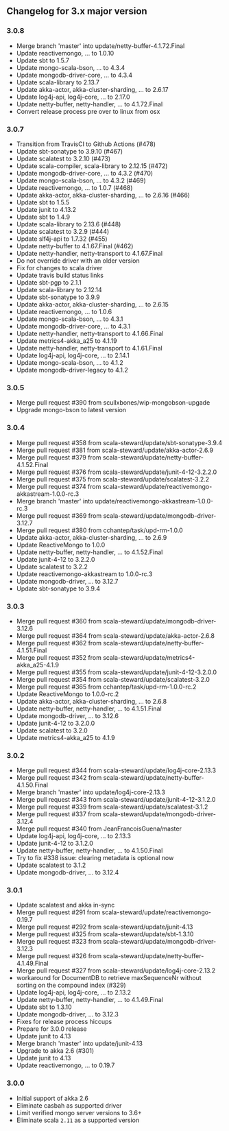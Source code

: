 ## Changelog for 3.x major version

### 3.0.8
* Merge branch 'master' into update/netty-buffer-4.1.72.Final
* Update reactivemongo, ... to 1.0.10
* Update sbt to 1.5.7
* Update mongo-scala-bson, ... to 4.3.4
* Update mongodb-driver-core, ... to 4.3.4
* Update scala-library to 2.13.7
* Update akka-actor, akka-cluster-sharding, ... to 2.6.17
* Update log4j-api, log4j-core, ... to 2.17.0
* Update netty-buffer, netty-handler, ... to 4.1.72.Final
* Convert release process pre over to linux from osx

### 3.0.7
* Transition from TravisCI to Github Actions (#478)
* Update sbt-sonatype to 3.9.10 (#467)
* Update scalatest to 3.2.10 (#473)
* Update scala-compiler, scala-library to 2.12.15 (#472)
* Update mongodb-driver-core, ... to 4.3.2 (#470)
* Update mongo-scala-bson, ... to 4.3.2 (#469)
* Update reactivemongo, ... to 1.0.7 (#468)
* Update akka-actor, akka-cluster-sharding, ... to 2.6.16 (#466)
* Update sbt to 1.5.5
* Update junit to 4.13.2
* Update sbt to 1.4.9
* Update scala-library to 2.13.6 (#448)
* Update scalatest to 3.2.9 (#444)
* Update slf4j-api to 1.7.32 (#455)
* Update netty-buffer to 4.1.67.Final (#462)
* Update netty-handler, netty-transport to 4.1.67.Final
* Do not override driver with an older version
* Fix for changes to scala driver
* Update travis build status links
* Update sbt-pgp to 2.1.1
* Update scala-library to 2.12.14
* Update sbt-sonatype to 3.9.9
* Update akka-actor, akka-cluster-sharding, ... to 2.6.15
* Update reactivemongo, ... to 1.0.6
* Update mongo-scala-bson, ... to 4.3.1
* Update mongodb-driver-core, ... to 4.3.1
* Update netty-handler, netty-transport to 4.1.66.Final
* Update metrics4-akka_a25 to 4.1.19
* Update netty-handler, netty-transport to 4.1.61.Final
* Update log4j-api, log4j-core, ... to 2.14.1
* Update mongo-scala-bson, ... to 4.1.2
* Update mongodb-driver-legacy to 4.1.2

### 3.0.5
* Merge pull request #390 from scullxbones/wip-mongobson-upgade
* Upgrade mongo-bson to latest version

### 3.0.4
* Merge pull request #358 from scala-steward/update/sbt-sonatype-3.9.4
* Merge pull request #381 from scala-steward/update/akka-actor-2.6.9
* Merge pull request #379 from scala-steward/update/netty-buffer-4.1.52.Final
* Merge pull request #376 from scala-steward/update/junit-4-12-3.2.2.0
* Merge pull request #375 from scala-steward/update/scalatest-3.2.2
* Merge pull request #374 from scala-steward/update/reactivemongo-akkastream-1.0.0-rc.3
* Merge branch 'master' into update/reactivemongo-akkastream-1.0.0-rc.3
* Merge pull request #369 from scala-steward/update/mongodb-driver-3.12.7
* Merge pull request #380 from cchantep/task/upd-rm-1.0.0
* Update akka-actor, akka-cluster-sharding, ... to 2.6.9
* Update ReactiveMongo to 1.0.0
* Update netty-buffer, netty-handler, ... to 4.1.52.Final
* Update junit-4-12 to 3.2.2.0
* Update scalatest to 3.2.2
* Update reactivemongo-akkastream to 1.0.0-rc.3
* Update mongodb-driver, ... to 3.12.7
* Update sbt-sonatype to 3.9.4

### 3.0.3
* Merge pull request #360 from scala-steward/update/mongodb-driver-3.12.6
* Merge pull request #364 from scala-steward/update/akka-actor-2.6.8
* Merge pull request #362 from scala-steward/update/netty-buffer-4.1.51.Final
* Merge pull request #352 from scala-steward/update/metrics4-akka_a25-4.1.9
* Merge pull request #355 from scala-steward/update/junit-4-12-3.2.0.0
* Merge pull request #354 from scala-steward/update/scalatest-3.2.0
* Merge pull request #365 from cchantep/task/upd-rm-1.0.0-rc.2
* Update ReactiveMongo to 1.0.0-rc.2
* Update akka-actor, akka-cluster-sharding, ... to 2.6.8
* Update netty-buffer, netty-handler, ... to 4.1.51.Final
* Update mongodb-driver, ... to 3.12.6
* Update junit-4-12 to 3.2.0.0
* Update scalatest to 3.2.0
* Update metrics4-akka_a25 to 4.1.9

### 3.0.2
* Merge pull request #344 from scala-steward/update/log4j-core-2.13.3
* Merge pull request #342 from scala-steward/update/netty-buffer-4.1.50.Final
* Merge branch 'master' into update/log4j-core-2.13.3
* Merge pull request #343 from scala-steward/update/junit-4-12-3.1.2.0
* Merge pull request #339 from scala-steward/update/scalatest-3.1.2
* Merge pull request #337 from scala-steward/update/mongodb-driver-3.12.4
* Merge pull request #340 from JeanFrancoisGuena/master
* Update log4j-api, log4j-core, ... to 2.13.3
* Update junit-4-12 to 3.1.2.0
* Update netty-buffer, netty-handler, ... to 4.1.50.Final
* Try to fix #338 issue: clearing metadata is optional now
* Update scalatest to 3.1.2
* Update mongodb-driver, ... to 3.12.4

### 3.0.1
* Update scalatest and akka in-sync
* Merge pull request #291 from scala-steward/update/reactivemongo-0.19.7
* Merge pull request #292 from scala-steward/update/junit-4.13
* Merge pull request #325 from scala-steward/update/sbt-1.3.10
* Merge pull request #323 from scala-steward/update/mongodb-driver-3.12.3
* Merge pull request #326 from scala-steward/update/netty-buffer-4.1.49.Final
* Merge pull request #327 from scala-steward/update/log4j-core-2.13.2
* workaround for DocumentDB to retrieve maxSequenceNr without sorting on the compound index (#329)
* Update log4j-api, log4j-core, ... to 2.13.2
* Update netty-buffer, netty-handler, ... to 4.1.49.Final
* Update sbt to 1.3.10
* Update mongodb-driver, ... to 3.12.3
* Fixes for release process hiccups
* Prepare for 3.0.0 release
* Update junit to 4.13
* Merge branch 'master' into update/junit-4.13
* Upgrade to akka 2.6 (#301)
* Update junit to 4.13
* Update reactivemongo, ... to 0.19.7

### 3.0.0
* Initial support of akka 2.6
* Eliminate casbah as supported driver
* Limit verified mongo server versions to 3.6+
* Eliminate scala `2.11` as a supported version

